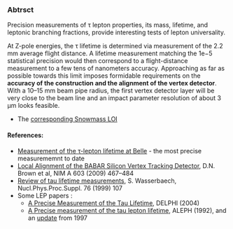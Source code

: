### Abtrsct

Precision measurements of τ lepton properties, its mass, lifetime, and leptonic branching fractions, provide interesting tests of lepton universality. 

At Z-pole energies, the τ lifetime is determined via measurement of the 2.2 mm average flight distance. A lifetime measurement matching the 1e−5 statistical precision would then correspond to a flight-distance measurement to a few tens of nanometers accuracy. Approaching as far as possible towards this limit imposes formidable requirements on the **accuracy of the construction and the alignment of the vertex detector**. With a 10–15 mm beam pipe radius, the first vertex detector layer will be very close to the beam line and an impact parameter resolution of about 3 μm looks feasible.

- The [corresponding Snowmass LOI](https://indico.cern.ch/event/951830/contributions/3998995/attachments/2095101/3521315/TauProperties_SNOWMASS21-EF4_EF3_Mogens_Dam-252.pdf)

#### References:

- [Measurement of the τ-lepton lifetime at Belle](https://arxiv.org/abs/1310.8503) - the most precise measurememnt to date
- [Local Alignment of the BABAR Silicon Vertex Tracking Detector](https://arxiv.org/abs/0809.3823), D.N. Brown et al, NIM A 603 (2009) 467–484
- [Review of tau lifetime measurements](https://arxiv.org/abs/hep-ex/9811037), S. Wasserbaech, Nucl.Phys.Proc.Suppl. 76 (1999) 107
- Some LEP papers :
    - [A Precise Measurement of the Tau Lifetime](https://arxiv.org/abs/hep-ex/0410010), DELPHI (2004)
    - [A Precise measurement of the tau lepton lifetime](https://inspirehep.net/literature/341725), ALEPH (1992), and an [update](https://arxiv.org/abs/hep-ex/9710026) from 1997
